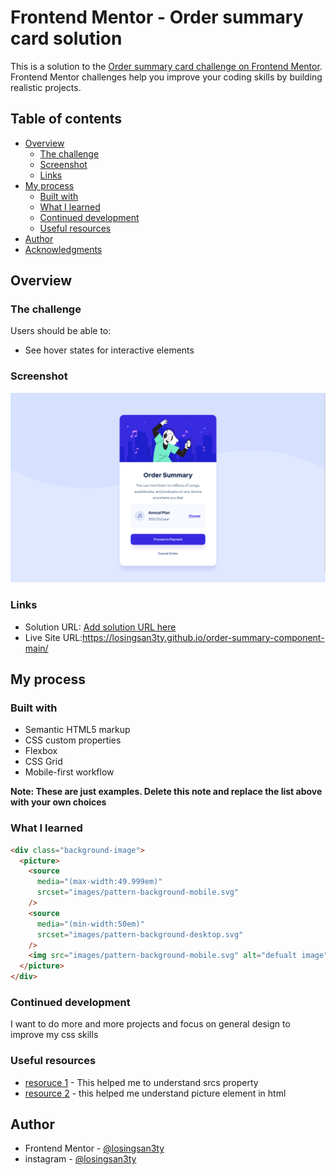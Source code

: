 # Frontend Mentor - Order summary card solution

This is a solution to the [Order summary card challenge on Frontend Mentor](https://www.frontendmentor.io/challenges/order-summary-component-QlPmajDUj). Frontend Mentor challenges help you improve your coding skills by building realistic projects.

## Table of contents

- [Overview](#overview)
  - [The challenge](#the-challenge)
  - [Screenshot](#screenshot)
  - [Links](#links)
- [My process](#my-process)
  - [Built with](#built-with)
  - [What I learned](#what-i-learned)
  - [Continued development](#continued-development)
  - [Useful resources](#useful-resources)
- [Author](#author)
- [Acknowledgments](#acknowledgments)

## Overview

### The challenge

Users should be able to:

- See hover states for interactive elements

### Screenshot

![](./images/Screen%20Shot%202022-09-19%20at%2018.45.25.png)

### Links

- Solution URL: [Add solution URL here](https://your-solution-url.com)
- Live Site URL:https://losingsan3ty.github.io/order-summary-component-main/

## My process

### Built with

- Semantic HTML5 markup
- CSS custom properties
- Flexbox
- CSS Grid
- Mobile-first workflow

**Note: These are just examples. Delete this note and replace the list above with your own choices**

### What I learned

```html
<div class="background-image">
  <picture>
    <source
      media="(max-width:49.999em)"
      srcset="images/pattern-background-mobile.svg"
    />
    <source
      media="(min-width:50em)"
      srcset="images/pattern-background-desktop.svg"
    />
    <img src="images/pattern-background-mobile.svg" alt="defualt image" />
  </picture>
</div>
```

### Continued development

I want to do more and more projects and focus on general design to improve my css skills

### Useful resources

- [resoruce 1](https://www.youtube.com/watch?v=2QYpkrX2N48&t=1345s) - This helped me to understand srcs property
- [resource 2](https://www.youtube.com/watch?v=Rik3gHT24AM&t=759s) - this helped me understand picture element in html

## Author

- Frontend Mentor - [@losingsan3ty](https://www.frontendmentor.io/profile/losingsan3ty)
- instagram - [@losingsan3ty
  ](https://www.instagram.com/losingsan3ty/)
